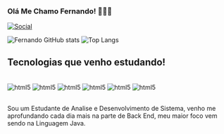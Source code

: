 ### Olá Me Chamo Fernando! 👨🏽‍💻
[![Social](https://img.shields.io/badge/LinkedIn-0077B5?style=for-the-badge&logo=linkedin&logoColor=white)](https://www.linkedin.com/in/luis-fernando-gomes/)

![Fernando GitHub stats](https://github-readme-stats.vercel.app/api?username=NandooAlmeidaa&show_icons=true&theme=dracula)
![Top Langs](https://github-readme-stats.vercel.app/api/top-langs/?username=NandooAlmeidaa&layout=compact)

## Tecnologias que venho estudando!

<div style="display: inline_block"><br>
    <img align="center" alt="html5" src="https://img.shields.io/badge/HTML5-E34F26?style=for-the-badge&logo=html5&logoColor=white">
    <img align="center" alt="html5" src="https://img.shields.io/badge/CSS3-1572B6?style=for-the-badge&logo=css3&logoColor=white">
    <img align="center" alt="html5" src="https://img.shields.io/badge/JavaScript-F7DF1E?style=for-the-badge&logo=javascript&logoColor=black">
    <img align="center" alt="html5" src="https://img.shields.io/badge/Java-ED8B00?style=for-the-badge&logo=openjdk&logoColor=white">
    <img align="center" alt="html5" src="https://img.shields.io/badge/Spring-6DB33F?style=for-the-badge&logo=spring&logoColor=white">
    <img align="center" alt="html5" src="https://img.shields.io/badge/MySQL-00000F?style=for-the-badge&logo=mysql&logoColor=white">
</div><br>

Sou um Estudante de Analise e Desenvolvimento de Sistema, venho me aprofundando cada dia mais na parte de Back End, meu maior foco vem sendo na Linguagem Java.
